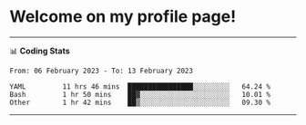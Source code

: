 # Welcome on my profile page!
<!-- print(("dralla"[::-1]+"s").capitalize()) -->

<!-- ---
👨🏻‍💻 **Busy With**
* Learning new Skills.
* Building small Projects.
* Being helpful. -->

---
📊 **Coding Stats**
<!--START_SECTION:waka-->

```text
From: 06 February 2023 - To: 13 February 2023

YAML         11 hrs 46 mins  ████████████████░░░░░░░░░   64.24 %
Bash         1 hr 50 mins    ██▓░░░░░░░░░░░░░░░░░░░░░░   10.01 %
Other        1 hr 42 mins    ██▒░░░░░░░░░░░░░░░░░░░░░░   09.30 %
```

<!--END_SECTION:waka-->
---
